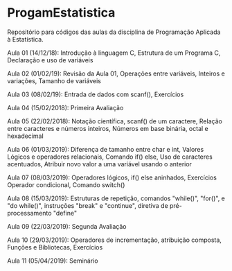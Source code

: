 # ProgamEstatistica
Repositório para códigos das aulas da disciplina de Programação Aplicada à Estatística.
  
Aula 01 (14/12/18): Introdução à linguagem C, Estrutura de um Programa C,
                    Declaração e uso de variáveis
  
Aula 02 (01/02/19): Revisão da Aula 01, Operações entre variáveis,
                    Inteiros e variações, Tamanho de variáveis  
  
Aula 03 (08/02/19): Entrada de dados com scanf(), Exercícios  
  
Aula 04 (15/02/2018): Primeira Avaliação  
  
Aula 05 (22/02/2018): Notação científica, scanf() de um caractere,
                      Relação entre caracteres e números inteiros,
                      Números em base binária, octal e hexadecimal
                      
Aula 06 (01/03/2019): Diferença de tamanho entre char e int, 
                      Valores Lógicos e operadores relacionais,
                      Comando if() else, Uso de caracteres acentuados,
                      Atribuir novo valor a uma variável usando o anterior
                      
Aula 07 (08/03/2019): Operadores lógicos, if() else aninhados, Exercícios
                      Operador condicional, Comando switch()
                      
Aula 08 (15/03/2019): Estruturas de repetição, comandos "while()", "for()",
                      e "do while()", instruções "break" e "continue",
                      diretiva de pré-processamento "define"
                      
Aula 09 (22/03/2019): Segunda Avaliação

Aula 10 (29/03/2019): Operadores de incrementação, atribuição composta,
                      Funções e Bibliotecas, Exercícios
                      
Aula 11 (05/04/2019): Seminário
